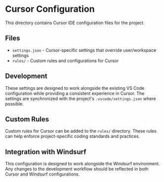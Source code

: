 # Cursor Configuration

This directory contains Cursor IDE configuration files for the project.

## Files

- `settings.json` - Cursor-specific settings that override user/workspace settings
- `rules/` - Custom rules and configurations for Cursor

## Development

These settings are designed to work alongside the existing VS Code configuration while providing a consistent experience in Cursor. The settings are synchronized with the project's `.vscode/settings.json` where possible.

## Custom Rules

Custom rules for Cursor can be added to the `rules/` directory. These rules can help enforce project-specific coding standards and practices.

## Integration with Windsurf

This configuration is designed to work alongside the Windsurf environment. Any changes to the development workflow should be reflected in both Cursor and Windsurf configurations.
